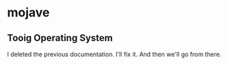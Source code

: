 # mojave

## Tooig Operating System

I deleted the previous documentation. I'll fix it. And then we'll go from there.